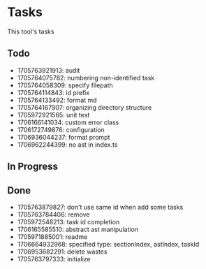 # Tasks

This tool's tasks

## Todo

* 1705763921913: audit
* 1705764075782: numbering non-identified task
* 1705764058309: specify filepath
* 1705764114843: id prefix
* 1705764133492: format md
* 1705764167907: organizing directory structure
* 1705972921565: unit test
* 1706166141034: custom error class
* 1706172749876: configuration
* 1706936044237: format prompt
* 1706962244399: no ast in index.ts

## In Progress

## Done

* 1705763879827: don't use same id when add some tasks
* 1705763784406: remove
* 1705972548213: task id completion
* 1706165585510: abstract ast manipulation
* 1705971885001: readme
* 1706664932968: specified type: sectionIndex, astIndex, taskId
* 1706953682291: delete wastes
* 1705763797333: initialize
